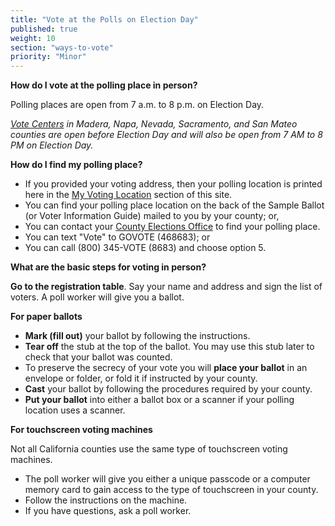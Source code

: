 ```yaml
---
title: "Vote at the Polls on Election Day"
published: true
weight: 10
section: "ways-to-vote"
priority: "Minor"
---
```


**How do I vote at the polling place in person?**  

Polling places are open from 7 a.m. to 8 p.m. on Election Day.  

_[Vote Centers](#menu-item-voters-choice-elections-big-changes-in-madera-napa-nevada-sacramento-and-san-mateo-counties) in Madera, Napa, Nevada, Sacramento, and San Mateo counties are open before Election Day and will also be open from 7 AM to 8 PM on Election Day._  

**How do I find my polling place?**   

- If you provided your voting address, then your polling location is printed here in the [My Voting Location](#section-my-polling-place) section of this site.  
- You can find your polling place location on the back of the Sample Ballot (or Voter Information Guide) mailed to you by your county; or,  
- You can contact your [County Elections Office](http://www.sos.ca.gov/elections/voting-resources/county-elections-offices/) to find your polling place.  
- You can text "Vote" to GOVOTE (468683); or  
- You can call (800) 345-VOTE (8683) and choose option 5.  

**What are the basic steps for voting in person?**  

**Go to the registration table**. Say your name and address and sign the list of voters. A poll worker will give you a ballot.  

**For paper ballots**  

 - **Mark (fill out)** your ballot by following the instructions.  
 - **Tear off** the stub at the top of the ballot. You may use this stub later to check that your ballot was counted.  
 - To preserve the secrecy of your vote you will **place your ballot** in an envelope or folder, or fold it if instructed by your county.  
 - **Cast** your ballot by following the procedures required by your county.  
 - **Put your ballot** into either a ballot box or a scanner if your polling location uses a scanner.  

**For touchscreen voting machines**  

Not all California counties use the same type of touchscreen voting machines.  
 - The poll worker will give you either a unique passcode or a computer memory card to gain access to the type of touchscreen in your county.  
 - Follow the instructions on the machine.  
 - If you have questions, ask a poll worker.
